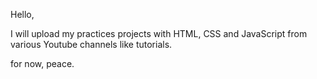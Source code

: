 Hello,

I will upload my practices projects with HTML, CSS and JavaScript from various Youtube channels
like tutorials.

for now, peace.
